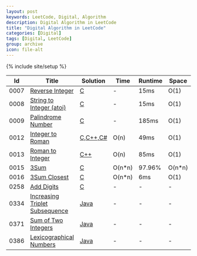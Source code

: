 ```yaml
---
layout: post
keywords: LeetCode, Digital, Algorithm
description: Digital Algorithm in LeetCode
title: "Digital Algorithm in LeetCode"
categories: [Digital]
tags: [Digital, LeetCode]
group: archive
icon: file-alt
---
```

{% include site/setup %}

|Id  | Title  | Solution   | Time | Runtime |  Space | Difficulty  | Catagory|
 ------------ | ------------ | ------------ | ------------ | ------------ | ------------ | ------------ | ------------
|0007|[Reverse Integer](https://leetcode.com/problems/reverse-integer) | [C](https://algorithm.dun.so/leetcode-7/)  |   - |15ms| O(1)  |  Easy |Digital|
|0008|[String to Integer (atoi)](https://leetcode.com/problems/string-to-integer-atoi) | [C](https://algorithm.dun.so/leetcode-8/)  |   -|15ms | O(1)  |  Medium |Digital|
|0009|[Palindrome Number](https://leetcode.com/problems/palindrome-number) | [C](https://algorithm.dun.so/leetcode-9/)  |   - |185ms| O(1)  |  Easy |Digital|
|0012|[Integer to Roman](https://leetcode.com/problems/integer-to-roman) | [C,C++,C#](https://algorithm.dun.so/leetcode-12/)  | O(n) |49ms| O(1)  |  Medium |Digital|
|0013|[Roman to Integer](https://leetcode.com/problems/roman-to-integer) | [C++](https://algorithm.dun.so/leetcode-13/)  | O(n) |85ms| O(1)  |  Easy |Digital|
|0015|[3Sum](https://leetcode.com/problems/3sum) | [C](https://algorithm.dun.so/leetcode-15/)  | O(n\*n) |97.96%| O(n\*n)  |  Medium |Digital|
|0016|[3Sum Closest](https://leetcode.com/problems/3sum-closest) | [C](https://algorithm.dun.so/leetcode-16/)  | O(n\*n) |6ms| O(1)  |  Medium |Digital|
|0258|[Add Digits](https://leetcode.com/problems/add-digits) | [C](https://algorithm.dun.so/leetcode-258/)  |-|-|-|Easy|Digital|
|0334|[Increasing Triplet Subsequence](https://leetcode.com/problems/increasing-triplet-subsequence) | [Java](https://algorithm.dun.so/leetcode-334/)  |-|-|-|  Medium |DIgital|
|0371|[ Sum of Two Integers](https://leetcode.com/problems/sum-of-two-integers)|[Java](https://algorithm.dun.so/leetcode-371/)|-|-|-|Easy|Math|
|0386|[ Lexicographical Numbers](https://leetcode.com/problems/lexicographical-numbers)|[Java](https://algorithm.dun.so/leetcode-386/)|-|-|-|Medium|Math|






